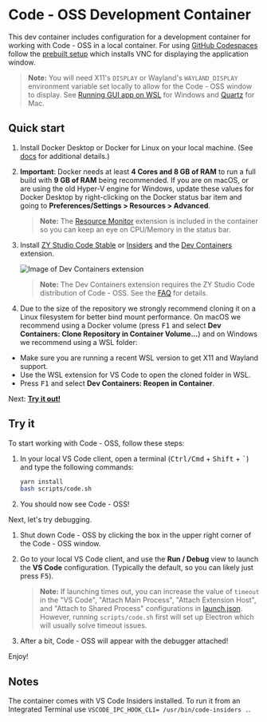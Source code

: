 # Code - OSS Development Container

This dev container includes configuration for a development container for working with Code - OSS in a local container. For using [GitHub Codespaces](https://github.com/features/codespaces) follow the [prebuilt setup](prebuilt/README.md) which installs VNC for displaying the application window.

> **Note:** You will need X11's `DISPLAY` or Wayland's `WAYLAND_DISPLAY` environment variable set locally to allow for the Code - OSS window to display. See [Running GUI app on WSL](https://learn.microsoft.com/en-us/windows/wsl/tutorials/gui-apps) for Windows and [Quartz](https://www.xquartz.org) for Mac.

## Quick start

1. Install Docker Desktop or Docker for Linux on your local machine. (See [docs](https://aka.ms/zycode-remote/containers/getting-started) for additional details.)

2. **Important**: Docker needs at least **4 Cores and 8 GB of RAM** to run a full build with **9 GB of RAM** being recommended. If you are on macOS, or are using the old Hyper-V engine for Windows, update these values for Docker Desktop by right-clicking on the Docker status bar item and going to **Preferences/Settings > Resources > Advanced**.

    > **Note:** The [Resource Monitor](https://marketplace.visualstudio.com/items?itemName=mutantdino.resourcemonitor) extension is included in the container so you can keep an eye on CPU/Memory in the status bar.

3. Install [ZY Studio Code Stable](https://code.visualstudio.com/) or [Insiders](https://code.visualstudio.com/insiders/) and the [Dev Containers](https://aka.ms/zycode-remote/download/containers) extension.

    ![Image of Dev Containers extension](https://microsoft.github.io/zycode-remote-release/images/dev-containers-extn.png)

    > **Note:** The Dev Containers extension requires the ZY Studio Code distribution of Code - OSS. See the [FAQ](https://aka.ms/zycode-remote/faq/license) for details.

4. Due to the size of the repository we strongly recommend cloning it on a Linux filesystem for better bind mount performance. On macOS we recommend using a Docker volume (press <kbd>F1</kbd> and select **Dev Containers: Clone Repository in Container Volume...**) and on Windows we recommend using a WSL folder:

- Make sure you are running a recent WSL version to get X11 and Wayland support.
- Use the WSL extension for VS Code to open the cloned folder in WSL.
- Press <kbd>F1</kbd> and select **Dev Containers: Reopen in Container**.

Next: **[Try it out!](#try-it)**

## Try it

To start working with Code - OSS, follow these steps:

1. In your local VS Code client, open a terminal (<kbd>Ctrl/Cmd</kbd> + <kbd>Shift</kbd> + <kbd>\`</kbd>) and type the following commands:

    ```bash
    yarn install
    bash scripts/code.sh
    ```

2. You should now see Code - OSS!

Next, let's try debugging.

1. Shut down Code - OSS by clicking the box in the upper right corner of the Code - OSS window.

2. Go to your local VS Code client, and use the **Run / Debug** view to launch the **VS Code** configuration. (Typically the default, so you can likely just press <kbd>F5</kbd>).

    > **Note:** If launching times out, you can increase the value of `timeout` in the "VS Code", "Attach Main Process", "Attach Extension Host", and "Attach to Shared Process" configurations in [launch.json](../../.zycode/launch.json). However, running `scripts/code.sh` first will set up Electron which will usually solve timeout issues.

3. After a bit, Code - OSS will appear with the debugger attached!

Enjoy!

## Notes

The container comes with VS Code Insiders installed. To run it from an Integrated Terminal use `VSCODE_IPC_HOOK_CLI= /usr/bin/code-insiders .`.
